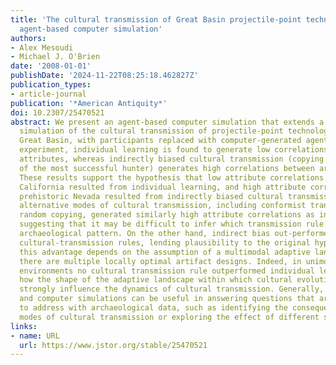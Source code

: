 ```yaml
---
title: 'The cultural transmission of Great Basin projectile-point technology II: an
  agent-based computer simulation'
authors:
- Alex Mesoudi
- Michael J. O'Brien
date: '2008-01-01'
publishDate: '2024-11-22T08:25:18.462827Z'
publication_types:
- article-journal
publication: '*American Antiquity*'
doi: 10.2307/25470521
abstract: We present an agent-based computer simulation that extends a previous experimental
  simulation of the cultural transmission of projectile-point technology in the prehistoric
  Great Basin, with participants replaced with computer-generated agents. As in the
  experiment, individual learning is found to generate low correlations between artifact
  attributes, whereas indirectly biased cultural transmission (copying the point design
  of the most successful hunter) generates high correlations between artifact attributes.
  These results support the hypothesis that low attribute correlations in prehistoric
  California resulted from individual learning, and high attribute correlations in
  prehistoric Nevada resulted from indirectly biased cultural transmission. However,
  alternative modes of cultural transmission, including conformist transmission and
  random copying, generated similarly high attribute correlations as indirect bias,
  suggesting that it may be difficult to infer which transmission rule generated this
  archaeological pattern. On the other hand, indirect bias out-performed all other
  cultural-transmission rules, lending plausibility to the original hypothesis. Importantly,
  this advantage depends on the assumption of a multimodal adaptive landscape in which
  there are multiple locally optimal artifact designs. Indeed, in unimodal fitness
  environments no cultural transmission rule outperformed individual learning, highlighting
  how the shape of the adaptive landscape within which cultural evolution occurs can
  strongly influence the dynamics of cultural transmission. Generally, experimental
  and computer simulations can be useful in answering questions that are difficult
  to address with archaeological data, such as identifying the consequences of different
  modes of cultural transmission or exploring the effect of different selective environments.
links:
- name: URL
  url: https://www.jstor.org/stable/25470521
---
```

